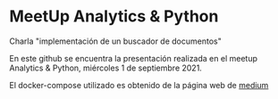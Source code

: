 # MeetUp Analytics & Python
Charla "implementación de un buscador de documentos"

En este github se encuentra la presentación realizada en el meetup Analytics & Python, miércoles 1 de septiembre 2021.


El docker-compose utilizado es obtenido de la página web de [medium](https://medium.com/@TimvanBaarsen/how-to-run-an-elasticsearch-7-x-single-node-cluster-for-local-development-using-docker-compose-2b7ab73d8b82) 


